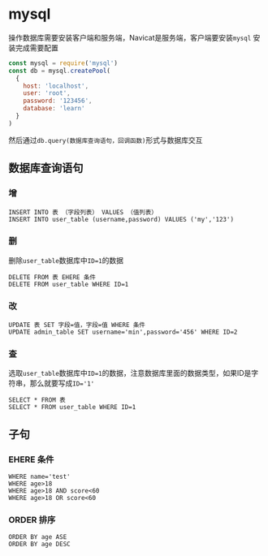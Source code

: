 # mysql

操作数据库需要安装客户端和服务端，Navicat是服务端，客户端要安装`mysql`
安装完成需要配置
```js
const mysql = require('mysql')
const db = mysql.createPool(
  {
    host: 'localhost',
    user: 'root',
    password: '123456',
    database: 'learn'
  }
)
```

然后通过`db.query(数据库查询语句，回调函数)`形式与数据库交互

## 数据库查询语句

### 增
```
INSERT INTO 表 （字段列表） VALUES （值列表）
INSERT INTO user_table (username,password) VALUES ('my','123')
```
### 删
删除`user_table`数据库中`ID=1`的数据
```
DELETE FROM 表 EHERE 条件
DELETE FROM user_table WHERE ID=1
```
### 改
```
UPDATE 表 SET 字段=值，字段=值 WHERE 条件
UPDATE admin_table SET username='min',password='456' WHERE ID=2
```
### 查
选取`user_table`数据库中`ID=1`的数据，注意数据库里面的数据类型，如果ID是字符串，那么就要写成`ID='1'`
```
SELECT * FROM 表
SELECT * FROM user_table WHERE ID=1
```

## 子句

### EHERE 条件
```
WHERE name='test'
WHERE age>18
WHERE age>18 AND score<60
WHERE age>18 OR score<60
```
### ORDER 排序
```
ORDER BY age ASE 
ORDER BY age DESC
```
